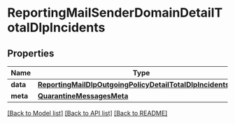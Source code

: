# ReportingMailSenderDomainDetailTotalDlpIncidents

## Properties
Name | Type | Description | Notes
------------ | ------------- | ------------- | -------------
**data** | [**ReportingMailDlpOutgoingPolicyDetailTotalDlpIncidentsData**](ReportingMailDlpOutgoingPolicyDetailTotalDlpIncidentsData.md) |  | [optional] 
**meta** | [**QuarantineMessagesMeta**](QuarantineMessagesMeta.md) |  | [optional] 

[[Back to Model list]](../README.md#documentation-for-models) [[Back to API list]](../README.md#documentation-for-api-endpoints) [[Back to README]](../README.md)

